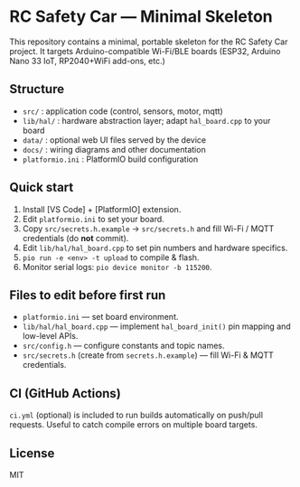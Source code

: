 # RC Safety Car — Minimal Skeleton

This repository contains a minimal, portable skeleton for the RC Safety Car project.
It targets Arduino-compatible Wi-Fi/BLE boards (ESP32, Arduino Nano 33 IoT, RP2040+WiFi add-ons, etc.)

## Structure
- `src/` : application code (control, sensors, motor, mqtt)
- `lib/hal/` : hardware abstraction layer; adapt `hal_board.cpp` to your board
- `data/` : optional web UI files served by the device
- `docs/` : wiring diagrams and other documentation
- `platformio.ini` : PlatformIO build configuration

## Quick start
1. Install [VS Code] + [PlatformIO] extension.
2. Edit `platformio.ini` to set your board.
3. Copy `src/secrets.h.example` → `src/secrets.h` and fill Wi-Fi / MQTT credentials (do **not** commit).
4. Edit `lib/hal/hal_board.cpp` to set pin numbers and hardware specifics.
5. `pio run -e <env> -t upload` to compile & flash.
6. Monitor serial logs: `pio device monitor -b 115200`.

## Files to edit before first run
- `platformio.ini` — set board environment.
- `lib/hal/hal_board.cpp` — implement `hal_board_init()` pin mapping and low-level APIs.
- `src/config.h` — configure constants and topic names.
- `src/secrets.h` (create from `secrets.h.example`) — fill Wi-Fi & MQTT credentials.

## CI (GitHub Actions)
`ci.yml` (optional) is included to run builds automatically on push/pull requests. Useful to catch compile errors on multiple board targets.

## License
MIT
